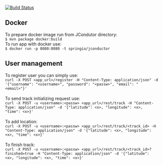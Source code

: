 [![Build Status](https://travis-ci.org/influx-gps/JConductor.svg?branch=master)](https://travis-ci.org/influx-gps/JConductor)

## Docker
To prepare docker image run from JCondutor directory: <br />
`$ mvn package docker:build` <br />
To run app with docker use: <br />
`$ docker run -p 8080:8080 -t springio/jconductor` <br />

## User management
To register user you can simply use: <br />
`curl -X POST <app_url>/register -H "Content-Type: application/json" -d '{"username": "<username>", "password": "<passw>", "email": "<email>"}'`
<br /><br />
To send track initializing request use: <br />
`curl -X POST -u <username>:<passw> <app_url>/rest/track -H "Content-Type: application/json" -d '{"latitude": <x>, "longitude": <x>, "time": <x>}'
`
<br /><br />
To add location: <br />
`curl -X POST -u <username>:<passw> <app_url>/rest/track/<track_id> -H "Content-Type: application/json" -d '{"latitude": <x>, "longitude": <x>, "time": <x>}'`
<br /><br />
To finish track: <br />
`curl -X POST -u <username>:<passw> <app_url>/rest/track/<track_id>?finished=true -H "Content-Type: application/json" -d '{"latitude": <x>, "longitude": <x>, "time": <x>}'`
<br /><br />

